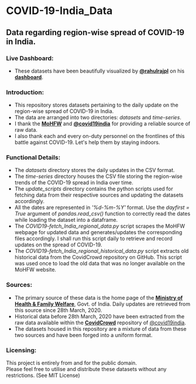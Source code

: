 # COVID-19-India_Data
## Data regarding region-wise spread of COVID-19 in India.

### Live Dashboard:
* These datasets have been beautifully visualized by **[@rahulrajpl](https://github.com/rahulrajpl)** on his **[dashboard]( http://randomwalk.in/covid19India/)**.

### Introduction:
* This repository stores datasets pertaining to the daily update on the region-wise spread of COVID-19 in India.
* The data are arranged into two directories: *datasets* and *time-series*.
* I thank the **[MoHFW](https://www.mohfw.gov.in/)** and **[@covid19india](https://github.com/covid19india)** for providing a reliable source of raw data.
* I also thank each and every on-duty personnel on the frontlines of this battle against COVID-19. Let's help them by staying indoors.

### Functional Details:
* The *datasets* directory stores the daily updates in the CSV format.
* The *time-series* directory houses the CSV file storing the region-wise trends of the COVID-19 spread in India over time.
* The *update_scripts* directory contains the python scripts used for fetching data from their respective sources and updating the datasets accordingly.
* All the dates are represented in *'%d-%m-%Y'* format. Use the *dayfirst = True* argument of *pandas.read_csv()* function to correctly read the dates while loading the dataset into a dataframe.
* The *COVID19-fetch_India_regional_data.py* script scrapes the MoHFW webpage for updated data and generates/updates the corresponding files accordingly. I shall run this script daily to retrieve and record updates on the spread of COVID-19.
* The *COVID19-fetch_India_regional_historical_data.py* script extracts old historical data from the CovidCrowd repository on GitHub. This script was used once to load the old data that was no longer available on the MoHFW website.

### Sources:
* The primary source of these data is the home page of the **[Ministry of Health & Family Welfare](https://www.mohfw.gov.in/)**, Govt. of India. Daily updates are retrieved from this source since 28th March, 2020.
* Historical data before 28th March, 2020 have been extracted from the raw data available within the **[CovidCrowd](https://github.com/covid19india/CovidCrowd)** repository of [@covid19india](https://github.com/covid19india).
* The datasets housed in this repository are a mixture of data from these two sources and have been forged into a uniform format.

### Licensing:
This project is entirely from and for the public domain.  
Please feel free to utilise and distribute these datasets without any restrictions. (See MIT License)  

